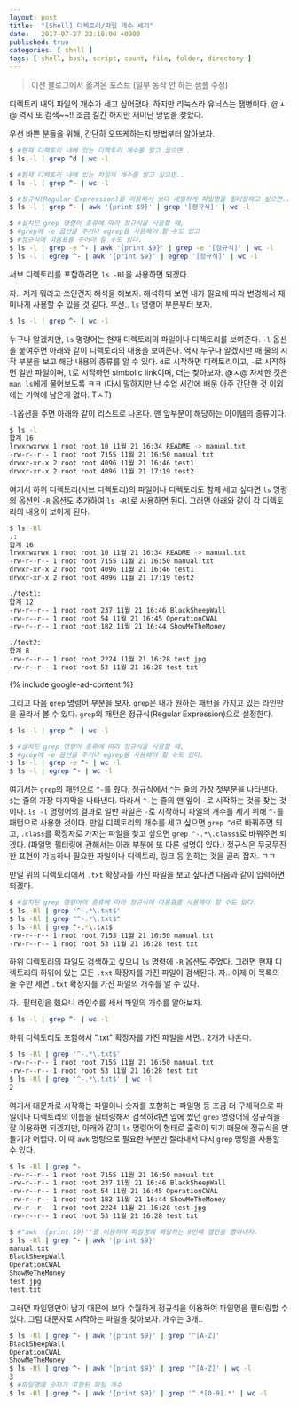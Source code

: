 ```yaml
---
layout: post
title:  "[Shell] 디렉토리/파일 개수 세기"
date:   2017-07-27 22:18:00 +0900
published: true
categories: [ shell ]
tags: [ shell, bash, script, count, file, folder, directory ]
---
```


> 이전 블로그에서 옮겨온 포스트 (일부 동작 안 하는 샘플 수정)

디렉토리 내의 파일의 개수가 세고 싶어졌다. 하지만 리눅스라 유닉스는 잼병이다. @ㅅ@ 역시 또 검색~~!! 조금 길긴 하지만 재미난 방법을 찾았다.

우선 바쁜 분들을 위해, 간단히 오뜨케하는지 방법부터 알아보자.

```bash
$ #현재 디렉토리 내에 있는 디렉토리 개수를 알고 싶으면..
$ ls -l | grep ^d | wc -l

$ #현재 디렉토리 내에 있는 파일의 개수를 알고 싶으면..
$ ls -l | grep ^- | wc -l

$ #정규식(Regular Expression)을 이용해서 보다 세밀하게 파일명을 필터링하고 싶으면..
$ ls -l | grep ^- | awk '{print $9}' | grep '[정규식]' | wc -l

$ #설치된 grep 명령어 종류에 따라 정규식을 사용할 때,
$ #grep에 -e 옵션을 주거나 egrep을 사용해야 할 수도 있고
$ #정규식에 따옴표를 주어야 할 수도 있다.
$ ls -l | grep -e ^- | awk '{print $9}' | grep -e '[정규식]' | wc -l
$ ls -l | egrep ^- | awk '{print $9}' | egrep '[정규식]' | wc -l
```

서브 디렉토리를 포함하려면 `ls -Rl`을 사용하면 되겠다.

자.. 저게 뭐라고 쓰인건지 해석을 해보자. 해석하다 보면 내가 필요에 따라 변경해서 재미나게 사용할 수 있을 것 같다. 우선.. `ls` 명령어 부분부터 보자.

```bash
$ ls -l | grep ^- | wc -l
```

누구나 알겠지만, `ls` 명령어는 현재 디렉토리의 파일이나 디렉토리를 보여준다. `-l` 옵션을 붙여주면 아래와 같이 디렉토리의 내용을 보여준다. 역시 누구나 알겠지만 매 줄의 시작 부분을 보고 해당 내용의 종류를 알 수 있다. `d`로 시작하면 디렉토리이고, `-`로 시작하면 일반 파일이며, `l`로 시작하면 simbolic link이며, 더는 찾아보자. @ㅅ@ 자세한 것은 `man ls`에게 물어보도록 ㅋㅋ (다시 말하지만 난 수업 시간에 배운 아주 간단한 것 이외에는 기억에 남은게 없다. TㅅT)

`-l`옵션을 주면 아래와 같이 리스트로 나온다. 맨 앞부분이 해당하는 아이템의 종류이다.

```bash
$ ls -l
합계 16
lrwxrwxrwx 1 root root 10 11월 21 16:34 README -> manual.txt
-rw-r--r-- 1 root root 7155 11월 21 16:50 manual.txt
drwxr-xr-x 2 root root 4096 11월 21 16:46 test1
drwxr-xr-x 2 root root 4096 11월 21 17:19 test2
```

여기서 하위 디렉토리(서브 디렉토리)의 파일이나 디렉토리도 함께 세고 싶다면 `ls` 명령의 옵션인 `-R` 옵션도 추가하여 `ls -Rl`로 사용하면 된다. 그러면 아래와 같이 각 디렉토리의 내용이 보이게 된다.

```bash
$ ls -Rl
.:
합계 16
lrwxrwxrwx 1 root root 10 11월 21 16:34 README -> manual.txt
-rw-r--r-- 1 root root 7155 11월 21 16:50 manual.txt
drwxr-xr-x 2 root root 4096 11월 21 16:46 test1
drwxr-xr-x 2 root root 4096 11월 21 17:19 test2

./test1:
합계 12
-rw-r--r-- 1 root root 237 11월 21 16:46 BlackSheepWall
-rw-r--r-- 1 root root 54 11월 21 16:45 OperationCWAL
-rw-r--r-- 1 root root 182 11월 21 16:44 ShowMeTheMoney

./test2:
합계 8
-rw-r--r-- 1 root root 2224 11월 21 16:28 test.jpg
-rw-r--r-- 1 root root 53 11월 21 16:28 test.txt
```

{% include google-ad-content %}

그리고 다음 `grep` 명령어 부분을 보자. `grep`은 내가 원하는 패턴을 가지고 있는 라인만을 골라서 볼 수 있다. `grep`의 패턴은 정규식(Regular Expression)으로 설정한다.

```bash
$ ls -l | grep ^- | wc -l

$ #설치된 grep 명령어 종류에 따라 정규식을 사용할 때,
$ #grep에 -e 옵션을 주거나 egrep을 사용해야 할 수도 있다.
$ ls -l | grep -e ^- | wc -l
$ ls -l | egrep ^- | wc -l
```

여기서는 `grep`의 패턴으로 `^-`를 줬다. 정규식에서 `^`는 줄의 가장 첫부분을 나타낸다. `$`는 줄의 가장 마지막을 나타낸다. 따라서 `^-`는 줄의 맨 앞이 `-`로 시작하는 것을 찾는 것이다. `ls -l` 명령어의 결과로 일반 파일은 `-`로 시작하니 파일의 개수를 세기 위해 `^-`를 패턴으로 사용한 것이다. 만일 디렉토리의 개수를 세고 싶으면 `grep ^d`로 바꿔주면 되고, `.class`를 확장자로 가지는 파일을 찾고 싶으면 `grep ^-.*\.class$`로 바꿔주면 되겠다. (파일명 필터링에 관해서는 아래 부분에 또 다른 설명이 있다.) 정규식은 무궁무진한 표현이 가능하니 필요한 파일이나 디렉토리, 링크 등 원하는 것을 골라 잡자. ㅋㅋ

만일 위의 디렉토리에서 `.txt` 확장자를 가진 파일을 보고 싶다면 다음과 같이 입력하면 되겠다.

```bash
$ #설치된 grep 명령어의 종류에 따라 정규식에 따옴표를 사용해야 할 수도 있다.
$ ls -Rl | grep '^-.*\.txt$'
$ ls -Rl | grep "^-.*\.txt$"
$ ls -Rl | grep ^-.*\.txt$
-rw-r--r-- 1 root root 7155 11월 21 16:50 manual.txt
-rw-r--r-- 1 root root 53 11월 21 16:28 test.txt
```

하위 디렉토리의 파일도 검색하고 싶으니 `ls` 명령에 `-R` 옵션도 주었다. 그러면 현재 디렉토리의 하위에 있는 모든 `.txt` 확장자를 가진 파일이 검색된다. 자.. 이제 이 목록의 줄 수만 세면 `.txt` 확장자를 가진 파일의 개수를 알 수 있다.

자.. 필터링을 했으니 라인수를 세서 파일의 개수를 알아보자.

```bash
$ ls -l | grep ^- | wc -l
```

하위 디렉토리도 포함해서 ".txt" 확장자를 가진 파일을 세면.. 2개가 나온다.

```bash
$ ls -Rl | grep '^-.*\.txt$'
-rw-r--r-- 1 root root 7155 11월 21 16:50 manual.txt
-rw-r--r-- 1 root root 53 11월 21 16:28 test.txt
$ ls -Rl | grep '^-.*\.txt$' | wc -l
2
```

여기서 대문자로 시작하는 파일이나 숫자를 포함하는 파일명 등 조금 더 구체적으로 파일이나 디렉토리의 이름을 필터링해서 검색하려면 앞에 썼던 `grep` 명령어의 정규식을 잘 이용하면 되겠지만, 아래와 같이 `ls` 명령어의 형태로 출력이 되기 때문에 정규식을 만들기가 어렵다. 이 때 `awk` 명령으로 필요한 부분만 잘라내서 다시 `grep` 명령을 사용할 수 있다.

```bash
$ ls -Rl | grep ^-
-rw-r--r-- 1 root root 7155 11월 21 16:50 manual.txt
-rw-r--r-- 1 root root 237 11월 21 16:46 BlackSheepWall
-rw-r--r-- 1 root root 54 11월 21 16:45 OperationCWAL
-rw-r--r-- 1 root root 182 11월 21 16:44 ShowMeTheMoney
-rw-r--r-- 1 root root 2224 11월 21 16:28 test.jpg
-rw-r--r-- 1 root root 53 11월 21 16:28 test.txt

$ #"awk '{print $9}'"를 이용하여 파일명에 해당하는 9번째 열만을 뽑아내자.
$ ls -Rl | grep ^- | awk '{print $9}'
manual.txt
BlackSheepWall
OperationCWAL
ShowMeTheMoney
test.jpg
test.txt
```

그러면 파일명만이 남기 때문에 보다 수월하게 정규식을 이용하여 파일명을 필터링할 수 있다. 그럼 대문자로 시작하는 파일을 찾아보자. 개수는 3개..

```bash
$ ls -Rl | grep ^- | awk '{print $9}' | grep '^[A-Z]'
BlackSheepWall
OperationCWAL
ShowMeTheMoney
$ ls -Rl | grep ^- | awk '{print $9}' | grep '^[A-Z]' | wc -l
3
$ #파일명에 숫자가 포함된 파일 개수
$ ls -Rl | grep ^- | awk '{print $9}' | grep '^.*[0-9].*' | wc -l
```
